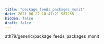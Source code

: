 ```yaml
---
title: "package_feeds_packages_monit"
date: 2021-06-22 10:47:21.987255
hidden: false
draft: false
---
```


ath79/generic/package_feeds_packages_monit

